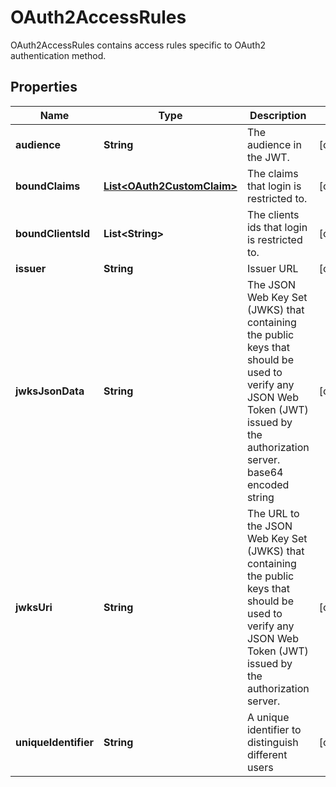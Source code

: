 

# OAuth2AccessRules

OAuth2AccessRules contains access rules specific to OAuth2 authentication method.
## Properties

Name | Type | Description | Notes
------------ | ------------- | ------------- | -------------
**audience** | **String** | The audience in the JWT. |  [optional]
**boundClaims** | [**List&lt;OAuth2CustomClaim&gt;**](OAuth2CustomClaim.md) | The claims that login is restricted to. |  [optional]
**boundClientsId** | **List&lt;String&gt;** | The clients ids that login is restricted to. |  [optional]
**issuer** | **String** | Issuer URL |  [optional]
**jwksJsonData** | **String** | The JSON Web Key Set (JWKS) that containing the public keys that should be used to verify any JSON Web Token (JWT) issued by the authorization server. base64 encoded string |  [optional]
**jwksUri** | **String** | The URL to the JSON Web Key Set (JWKS) that containing the public keys that should be used to verify any JSON Web Token (JWT) issued by the authorization server. |  [optional]
**uniqueIdentifier** | **String** | A unique identifier to distinguish different users |  [optional]



